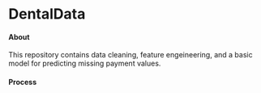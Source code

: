# DentalData

#### About
This repository contains data cleaning, feature engeineering, and a basic model for predicting
missing payment values. 

#### Process
